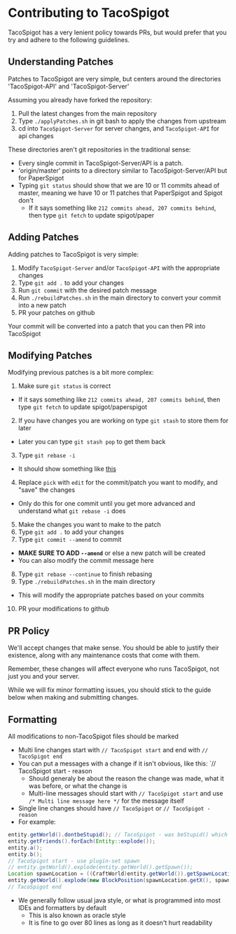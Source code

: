 Contributing to TacoSpigot
==========================
TacoSpigot has a very lenient policy towards PRs, but would prefer that you try and adhere to the following guidelines.

## Understanding Patches
Patches to TacoSpigot are very simple, but centers around the directories 'TacoSpigot-API' and 'TacoSpigot-Server'

Assuming you already have forked the repository:

1. Pull the latest changes from the main repository
2. Type `./applyPatches.sh` in git bash to apply the changes from upstream
3. cd into `TacoSpigot-Server` for server changes, and `TacoSpigot-API` for api changes

These directories aren't git repositories in the traditional sense:

- Every single commit in TacoSpigot-Server/API is a patch.
- 'origin/master' points to a directory similar to TacoSpigot-Server/API but for PaperSpigot
- Typing `git status` should show that we are 10 or 11 commits ahead of master, meaning we have 10 or 11 patches that PaperSpigot and Spigot don't
  - If it says something like `212 commits ahead, 207 commits behind`, then type `git fetch` to update spigot/paper

## Adding Patches
Adding patches to TacoSpigot is very simple:

1. Modify `TacoSpigot-Server` and/or `TacoSpigot-API` with the appropriate changes
2. Type `git add .` to add your changes
3. Run `git commit` with the desired patch message
4. Run `./rebuildPatches.sh` in the main directory to convert your commit into a new patch
5. PR your patches on github

Your commit will be converted into a patch that you can then PR into TacoSpigot

## Modifying Patches
Modifying previous patches is a bit more complex:

1. Make sure `git status` is correct
  - If it says something like `212 commits ahead, 207 commits behind`, then type `git fetch` to update spigot/paperspigot
2. If you have changes you are working on type `git stash` to store them for later
  - Later you can type `git stash pop` to get them back
3. Type `git rebase -i`
  - It should show something like [this](http://hastebin.com/toxohutocu.hs)
4. Replace `pick` with `edit` for the commit/patch you want to modify, and "save" the changes
  - Only do this for one commit until you get more advanced and understand what `git rebase -i` does
5. Make the changes you want to make to the patch
6. Type `git add .` to add your changes
7. Type `git commit --amend` to commit
  - **MAKE SURE TO ADD `--amend`** or else a new patch will be created
  - You can also modify the commit message here
8. Type `git rebase --continue` to finish rebasing
9. Type `./rebuildPatches.sh` in the main directory
  - This will modify the appropriate patches based on your commits
10. PR your modifications to github

## PR Policy
We'll accept changes that make sense. You should be able to justify their existence, along with any maintenance costs that come with them. 

Remember, these changes will affect everyone who runs TacoSpigot, not just you and your server.

While we will fix minor formatting issues, you should stick to the guide below when making and submitting changes.


## Formatting
All modifications to non-TacoSpigot files should be marked
- Multi line changes start with `// TacoSpigot start` and end with `// TacoSpigot end`
- You can put a messages with a change if it isn't obvious, like this: `// TacoSpigot start - reason
  - Should generaly be about the reason the change was made, what it was before, or what the change is
  - Multi-line messages should start with `// TacoSpigot start` and use `/* Multi line message here */` for the message itself
- Single line changes should have `// TacoSpigot` or `// TacoSpigot - reason`
- For example:
````java
entity.getWorld().dontbeStupid(); // TacoSpigot - was beStupid() which is bad
entity.getFriends().forEach(Entity::explode());
entity.a();
entity.b();
// TacoSpigot start - use plugin-set spawn
// entity.getWorld().explode(entity.getWorld().getSpawn());
Location spawnLocation = ((CraftWorld)entity.getWorld()).getSpawnLocation();
entity.getWorld().explode(new BlockPosition(spawnLocation.getX(), spawnLocation.getY(), spawnLocation.getZ()));
// TacoSpigot end
````
- We generally follow usual java style, or what is programmed into most IDEs and formatters by default
  - This is also known as oracle style
  - It is fine to go over 80 lines as long as it doesn't hurt readability
